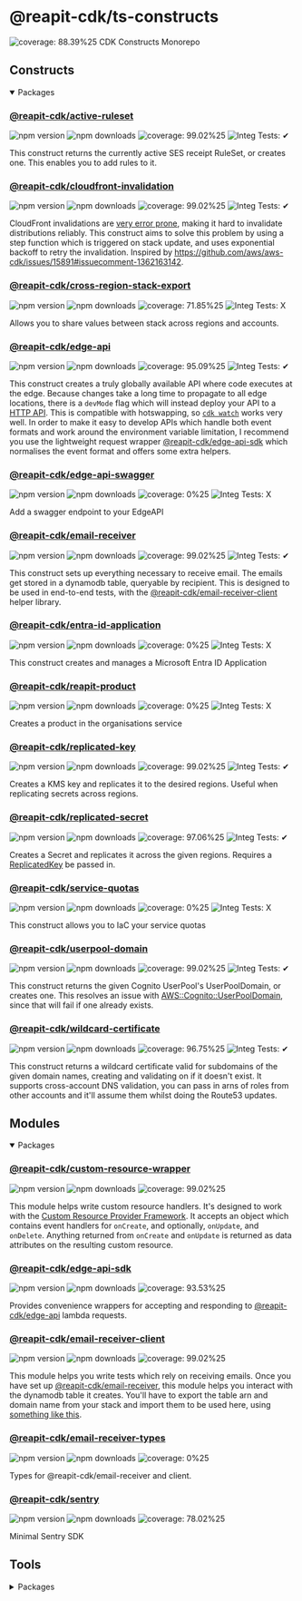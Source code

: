 # @reapit-cdk/ts-constructs
![coverage: 88.39%25](https://img.shields.io/badge/coverage-88.39%25-green)
CDK Constructs Monorepo
## Constructs

<details open>

<summary>Packages</summary>

<h3><a href="packages/constructs/active-ruleset">@reapit-cdk/active-ruleset</a></h3>

![npm version](https://img.shields.io/npm/v/@reapit-cdk/active-ruleset)
![npm downloads](https://img.shields.io/npm/dm/@reapit-cdk/active-ruleset)
![coverage: 99.02%25](https://img.shields.io/badge/coverage-99.02%25-green)
![Integ Tests: ✔](https://img.shields.io/badge/Integ%20Tests-%E2%9C%94-green)

This construct returns the currently active SES receipt RuleSet, or creates one. This enables you to add rules to it.
<h3><a href="packages/constructs/cloudfront-invalidation">@reapit-cdk/cloudfront-invalidation</a></h3>

![npm version](https://img.shields.io/npm/v/@reapit-cdk/cloudfront-invalidation)
![npm downloads](https://img.shields.io/npm/dm/@reapit-cdk/cloudfront-invalidation)
![coverage: 99.02%25](https://img.shields.io/badge/coverage-99.02%25-green)
![Integ Tests: ✔](https://img.shields.io/badge/Integ%20Tests-%E2%9C%94-green)

CloudFront invalidations are [very error prone](https://github.com/aws/aws-cdk/issues/15891#issuecomment-966456154), making it hard to invalidate distributions reliably. This construct aims to solve this problem by using a step function which is triggered on stack update, and uses exponential backoff to retry the invalidation. Inspired by https://github.com/aws/aws-cdk/issues/15891#issuecomment-1362163142.
<h3><a href="packages/constructs/cross-region-stack-export">@reapit-cdk/cross-region-stack-export</a></h3>

![npm version](https://img.shields.io/npm/v/@reapit-cdk/cross-region-stack-export)
![npm downloads](https://img.shields.io/npm/dm/@reapit-cdk/cross-region-stack-export)
![coverage: 71.85%25](https://img.shields.io/badge/coverage-71.85%25-orange)
![Integ Tests: X](https://img.shields.io/badge/Integ%20Tests-X-red)

Allows you to share values between stack across regions and accounts.
<h3><a href="packages/constructs/edge-api">@reapit-cdk/edge-api</a></h3>

![npm version](https://img.shields.io/npm/v/@reapit-cdk/edge-api)
![npm downloads](https://img.shields.io/npm/dm/@reapit-cdk/edge-api)
![coverage: 95.09%25](https://img.shields.io/badge/coverage-95.09%25-green)
![Integ Tests: ✔](https://img.shields.io/badge/Integ%20Tests-%E2%9C%94-green)

This construct creates a truly globally available API where code executes at the edge. Because changes take a long time to propagate to all edge locations, there is a `devMode` flag which will instead deploy your API to a [HTTP API](https://docs.aws.amazon.com/apigateway/latest/developerguide/http-api.html). This is compatible with hotswapping, so [`cdk watch`](https://docs.aws.amazon.com/cdk/v2/guide/cli.html#cli-deploy-watch) works very well. In order to make it easy to develop APIs which handle both event formats and work around the environment variable limitation, I recommend you use the lightweight request wrapper [@reapit-cdk/edge-api-sdk](../../modules/edge-api-sdk) which normalises the event format and offers some extra helpers.
<h3><a href="packages/constructs/edge-api-swagger">@reapit-cdk/edge-api-swagger</a></h3>

![npm version](https://img.shields.io/npm/v/@reapit-cdk/edge-api-swagger)
![npm downloads](https://img.shields.io/npm/dm/@reapit-cdk/edge-api-swagger)
![coverage: 0%25](https://img.shields.io/badge/coverage-0%25-red)
![Integ Tests: X](https://img.shields.io/badge/Integ%20Tests-X-red)

Add a swagger endpoint to your EdgeAPI
<h3><a href="packages/constructs/email-receiver">@reapit-cdk/email-receiver</a></h3>

![npm version](https://img.shields.io/npm/v/@reapit-cdk/email-receiver)
![npm downloads](https://img.shields.io/npm/dm/@reapit-cdk/email-receiver)
![coverage: 99.02%25](https://img.shields.io/badge/coverage-99.02%25-green)
![Integ Tests: ✔](https://img.shields.io/badge/Integ%20Tests-%E2%9C%94-green)

This construct sets up everything necessary to receive email. The emails get stored in a dynamodb table, queryable by recipient. This is designed to be used in end-to-end tests, with the [@reapit-cdk/email-receiver-client](../../libs/email-receiver-client) helper library.
<h3><a href="packages/constructs/entra-id-application">@reapit-cdk/entra-id-application</a></h3>

![npm version](https://img.shields.io/npm/v/@reapit-cdk/entra-id-application)
![npm downloads](https://img.shields.io/npm/dm/@reapit-cdk/entra-id-application)
![coverage: 0%25](https://img.shields.io/badge/coverage-0%25-red)
![Integ Tests: X](https://img.shields.io/badge/Integ%20Tests-X-red)

This construct creates and manages a Microsoft Entra ID Application
<h3><a href="packages/constructs/reapit-product">@reapit-cdk/reapit-product</a></h3>

![npm version](https://img.shields.io/npm/v/@reapit-cdk/reapit-product)
![npm downloads](https://img.shields.io/npm/dm/@reapit-cdk/reapit-product)
![coverage: 0%25](https://img.shields.io/badge/coverage-0%25-red)
![Integ Tests: X](https://img.shields.io/badge/Integ%20Tests-X-red)

Creates a product in the organisations service
<h3><a href="packages/constructs/replicated-key">@reapit-cdk/replicated-key</a></h3>

![npm version](https://img.shields.io/npm/v/@reapit-cdk/replicated-key)
![npm downloads](https://img.shields.io/npm/dm/@reapit-cdk/replicated-key)
![coverage: 99.02%25](https://img.shields.io/badge/coverage-99.02%25-green)
![Integ Tests: ✔](https://img.shields.io/badge/Integ%20Tests-%E2%9C%94-green)

Creates a KMS key and replicates it to the desired regions. Useful when replicating secrets across regions.
<h3><a href="packages/constructs/replicated-secret">@reapit-cdk/replicated-secret</a></h3>

![npm version](https://img.shields.io/npm/v/@reapit-cdk/replicated-secret)
![npm downloads](https://img.shields.io/npm/dm/@reapit-cdk/replicated-secret)
![coverage: 97.06%25](https://img.shields.io/badge/coverage-97.06%25-green)
![Integ Tests: ✔](https://img.shields.io/badge/Integ%20Tests-%E2%9C%94-green)

Creates a Secret and replicates it across the given regions. Requires a [ReplicatedKey](../replicated-key/readme.md) be passed in.
<h3><a href="packages/constructs/service-quotas">@reapit-cdk/service-quotas</a></h3>

![npm version](https://img.shields.io/npm/v/@reapit-cdk/service-quotas)
![npm downloads](https://img.shields.io/npm/dm/@reapit-cdk/service-quotas)
![coverage: 0%25](https://img.shields.io/badge/coverage-0%25-red)
![Integ Tests: X](https://img.shields.io/badge/Integ%20Tests-X-red)

This construct allows you to IaC your service quotas
<h3><a href="packages/constructs/userpool-domain">@reapit-cdk/userpool-domain</a></h3>

![npm version](https://img.shields.io/npm/v/@reapit-cdk/userpool-domain)
![npm downloads](https://img.shields.io/npm/dm/@reapit-cdk/userpool-domain)
![coverage: 99.02%25](https://img.shields.io/badge/coverage-99.02%25-green)
![Integ Tests: ✔](https://img.shields.io/badge/Integ%20Tests-%E2%9C%94-green)

This construct returns the given Cognito UserPool's UserPoolDomain, or creates one. This resolves an issue with [AWS::Cognito::UserPoolDomain](https://docs.aws.amazon.com/AWSCloudFormation/latest/UserGuide/aws-resource-cognito-userpooldomain.html), since that will fail if one already exists.
<h3><a href="packages/constructs/wildcard-certificate">@reapit-cdk/wildcard-certificate</a></h3>

![npm version](https://img.shields.io/npm/v/@reapit-cdk/wildcard-certificate)
![npm downloads](https://img.shields.io/npm/dm/@reapit-cdk/wildcard-certificate)
![coverage: 96.75%25](https://img.shields.io/badge/coverage-96.75%25-green)
![Integ Tests: ✔](https://img.shields.io/badge/Integ%20Tests-%E2%9C%94-green)

This construct returns a wildcard certificate valid for subdomains of the given domain names, creating and validating on if it doesn't exist. It supports cross-account DNS validation, you can pass in arns of roles from other accounts and it'll assume them whilst doing the Route53 updates.

</details>


## Modules

<details open>

<summary>Packages</summary>

<h3><a href="packages/modules/custom-resource-wrapper">@reapit-cdk/custom-resource-wrapper</a></h3>

![npm version](https://img.shields.io/npm/v/@reapit-cdk/custom-resource-wrapper)
![npm downloads](https://img.shields.io/npm/dm/@reapit-cdk/custom-resource-wrapper)
![coverage: 99.02%25](https://img.shields.io/badge/coverage-99.02%25-green)

This module helps write custom resource handlers. It's designed to work with the [Custom Resource Provider Framework](https://docs.aws.amazon.com/cdk/api/v2/docs/aws-cdk-lib.CustomResource.html). It accepts an object which contains event handlers for `onCreate`, and optionally, `onUpdate`, and `onDelete`. Anything returned from `onCreate` and `onUpdate` is returned as data attributes on the resulting custom resource.
<h3><a href="packages/modules/edge-api-sdk">@reapit-cdk/edge-api-sdk</a></h3>

![npm version](https://img.shields.io/npm/v/@reapit-cdk/edge-api-sdk)
![npm downloads](https://img.shields.io/npm/dm/@reapit-cdk/edge-api-sdk)
![coverage: 93.53%25](https://img.shields.io/badge/coverage-93.53%25-green)

Provides convenience wrappers for accepting and responding to [@reapit-cdk/edge-api]('../../constructs/edge-api/readme.md') lambda requests.
<h3><a href="packages/modules/email-receiver-client">@reapit-cdk/email-receiver-client</a></h3>

![npm version](https://img.shields.io/npm/v/@reapit-cdk/email-receiver-client)
![npm downloads](https://img.shields.io/npm/dm/@reapit-cdk/email-receiver-client)
![coverage: 99.02%25](https://img.shields.io/badge/coverage-99.02%25-green)

This module helps you write tests which rely on receiving emails. Once you have set up [@reapit-cdk/email-receiver](../../constructs/email-receiver/), this module helps you interact with the dynamodb table it creates. You'll have to export the table arn and domain name from your stack and import them to be used here, using [something like this](https://gist.github.com/joshbalfour/c0deb95f1e5938434ed6f6117dec8662).
<h3><a href="packages/modules/email-receiver-types">@reapit-cdk/email-receiver-types</a></h3>

![npm version](https://img.shields.io/npm/v/@reapit-cdk/email-receiver-types)
![npm downloads](https://img.shields.io/npm/dm/@reapit-cdk/email-receiver-types)
![coverage: 0%25](https://img.shields.io/badge/coverage-0%25-red)

Types for @reapit-cdk/email-receiver and client.
<h3><a href="packages/modules/sentry">@reapit-cdk/sentry</a></h3>

![npm version](https://img.shields.io/npm/v/@reapit-cdk/sentry)
![npm downloads](https://img.shields.io/npm/dm/@reapit-cdk/sentry)
![coverage: 78.02%25](https://img.shields.io/badge/coverage-78.02%25-orange)

Minimal Sentry SDK

</details>


## Tools

<details false>

<summary>Packages</summary>

<h3><a href="packages/tools/eslint">@reapit-cdk/eslint-config</a></h3>

![npm version](https://img.shields.io/npm/v/@reapit-cdk/eslint-config)
![npm downloads](https://img.shields.io/npm/dm/@reapit-cdk/eslint-config)
![coverage: 0%25](https://img.shields.io/badge/coverage-0%25-red)

@reapit-cdk eslint config.
<h3><a href="packages/tools/generate-readme">@reapit-cdk/generate-readme</a></h3>

![npm version](https://img.shields.io/npm/v/@reapit-cdk/generate-readme)
![npm downloads](https://img.shields.io/npm/dm/@reapit-cdk/generate-readme)
![coverage: 0%25](https://img.shields.io/badge/coverage-0%25-red)

Generates package readmes.
<h3><a href="packages/tools/integration-tests">@reapit-cdk/integration-tests</a></h3>

![npm version](https://img.shields.io/npm/v/@reapit-cdk/integration-tests)
![npm downloads](https://img.shields.io/npm/dm/@reapit-cdk/integration-tests)
![coverage: 0%25](https://img.shields.io/badge/coverage-0%25-red)

Easily run integration tests for CDK constructs using Jest. On successful test suite run, snapshots the stack which gets stored in your repo alongside the test. Subsequent test runs will diff the stack against the snapshot, and only run the tests if something changes.
<h3><a href="packages/tools/tsconfig">@reapit-cdk/tsconfig</a></h3>

![npm version](https://img.shields.io/npm/v/@reapit-cdk/tsconfig)
![npm downloads](https://img.shields.io/npm/dm/@reapit-cdk/tsconfig)
![coverage: 0%25](https://img.shields.io/badge/coverage-0%25-red)

tsconfig for @reapit-cdk.
<h3><a href="packages/tools/tsup">@reapit-cdk/tsup</a></h3>

![npm version](https://img.shields.io/npm/v/@reapit-cdk/tsup)
![npm downloads](https://img.shields.io/npm/dm/@reapit-cdk/tsup)
![coverage: 0%25](https://img.shields.io/badge/coverage-0%25-red)

Easily build @reapit-cdk constructs and custom resource lambdas.

</details>

